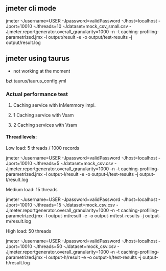 ## jmeter cli mode

jmeter -Jusername=USER -Jpassword=validPassword -Jhost=localhost -Jport=10010 -Jthreads=10 -Jdataset=mock_csv_small.csv -Jjmeter.reportgenerator.overall_granularity=1000 -n -t caching-profiling-parametrized.jmx -l output/result -e -o output/test-results -j output/result.log

## jmeter using taurus

* not working at the moment

bzt taurus/taurus_config.yml

### Actual performance test

1) Caching service with InMemmory impl.

2) 1 Caching service with Vsam

3) 2 Caching services with Vsam

#### Thread levels: 

Low load: 5 threads / 1000 records

jmeter -Jusername=USER -Jpassword=validPassword -Jhost=localhost -Jport=10010 -Jthreads=5 -Jdataset=mock_csv.csv -Jjmeter.reportgenerator.overall_granularity=1000 -n -t caching-profiling-parametrized.jmx -l output-l/result -e -o output-l/test-results -j output-l/result.log

Medium load: 15 threads

jmeter -Jusername=USER -Jpassword=validPassword -Jhost=localhost -Jport=10010 -Jthreads=15 -Jdataset=mock_csv.csv -Jjmeter.reportgenerator.overall_granularity=1000 -n -t caching-profiling-parametrized.jmx -l output-m/result -e -o output-m/test-results -j output-m/result.log

High load: 50 threads

jmeter -Jusername=USER -Jpassword=validPassword -Jhost=localhost -Jport=10010 -Jthreads=50 -Jdataset=mock_csv.csv -Jjmeter.reportgenerator.overall_granularity=1000 -n -t caching-profiling-parametrized.jmx -l output-h/result -e -o output-h/test-results -j output-h/result.log


